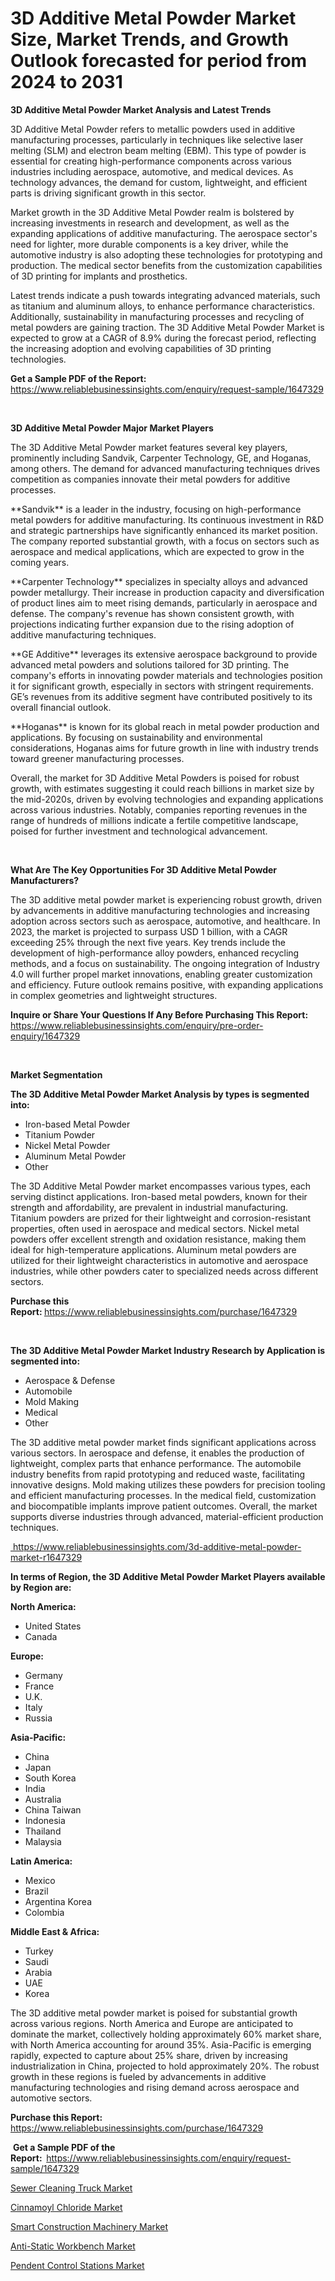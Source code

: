 <p><h1>3D Additive Metal Powder Market Size, Market Trends, and Growth Outlook forecasted for period from 2024 to 2031</h1></p><p><strong>3D Additive Metal Powder Market Analysis and Latest Trends</strong></p>
<p><p>3D Additive Metal Powder refers to metallic powders used in additive manufacturing processes, particularly in techniques like selective laser melting (SLM) and electron beam melting (EBM). This type of powder is essential for creating high-performance components across various industries including aerospace, automotive, and medical devices. As technology advances, the demand for custom, lightweight, and efficient parts is driving significant growth in this sector.</p><p>Market growth in the 3D Additive Metal Powder realm is bolstered by increasing investments in research and development, as well as the expanding applications of additive manufacturing. The aerospace sector's need for lighter, more durable components is a key driver, while the automotive industry is also adopting these technologies for prototyping and production. The medical sector benefits from the customization capabilities of 3D printing for implants and prosthetics.</p><p>Latest trends indicate a push towards integrating advanced materials, such as titanium and aluminum alloys, to enhance performance characteristics. Additionally, sustainability in manufacturing processes and recycling of metal powders are gaining traction. The 3D Additive Metal Powder Market is expected to grow at a CAGR of 8.9% during the forecast period, reflecting the increasing adoption and evolving capabilities of 3D printing technologies.</p></p>
<p><strong>Get a Sample PDF of the Report:&nbsp;</strong> <a href="https://www.reliablebusinessinsights.com/enquiry/request-sample/1647329?utm_campaign=1091&utm_medium=2&utm_source=Github&utm_content=ia&utm_term=27102024&utm_id=3d-additive-metal-powder">https://www.reliablebusinessinsights.com/enquiry/request-sample/1647329</a></p>
<p>&nbsp;</p>
<p><strong>3D Additive Metal Powder Major Market Players</strong></p>
<p><p>The 3D Additive Metal Powder market features several key players, prominently including Sandvik, Carpenter Technology, GE, and Hoganas, among others. The demand for advanced manufacturing techniques drives competition as companies innovate their metal powders for additive processes.</p><p>**Sandvik** is a leader in the industry, focusing on high-performance metal powders for additive manufacturing. Its continuous investment in R&D and strategic partnerships have significantly enhanced its market position. The company reported substantial growth, with a focus on sectors such as aerospace and medical applications, which are expected to grow in the coming years.</p><p>**Carpenter Technology** specializes in specialty alloys and advanced powder metallurgy. Their increase in production capacity and diversification of product lines aim to meet rising demands, particularly in aerospace and defense. The company's revenue has shown consistent growth, with projections indicating further expansion due to the rising adoption of additive manufacturing techniques.</p><p>**GE Additive** leverages its extensive aerospace background to provide advanced metal powders and solutions tailored for 3D printing. The company's efforts in innovating powder materials and technologies position it for significant growth, especially in sectors with stringent requirements. GE’s revenues from its additive segment have contributed positively to its overall financial outlook.</p><p>**Hoganas** is known for its global reach in metal powder production and applications. By focusing on sustainability and environmental considerations, Hoganas aims for future growth in line with industry trends toward greener manufacturing processes.</p><p>Overall, the market for 3D Additive Metal Powders is poised for robust growth, with estimates suggesting it could reach billions in market size by the mid-2020s, driven by evolving technologies and expanding applications across various industries. Notably, companies reporting revenues in the range of hundreds of millions indicate a fertile competitive landscape, poised for further investment and technological advancement.</p></p>
<p>&nbsp;</p>
<p><strong>What Are The Key Opportunities For 3D Additive Metal Powder Manufacturers?</strong></p>
<p><p>The 3D additive metal powder market is experiencing robust growth, driven by advancements in additive manufacturing technologies and increasing adoption across sectors such as aerospace, automotive, and healthcare. In 2023, the market is projected to surpass USD 1 billion, with a CAGR exceeding 25% through the next five years. Key trends include the development of high-performance alloy powders, enhanced recycling methods, and a focus on sustainability. The ongoing integration of Industry 4.0 will further propel market innovations, enabling greater customization and efficiency. Future outlook remains positive, with expanding applications in complex geometries and lightweight structures.</p></p>
<p><strong>Inquire or Share Your Questions If Any Before Purchasing This Report:</strong> <a href="https://www.reliablebusinessinsights.com/enquiry/pre-order-enquiry/1647329?utm_campaign=1091&utm_medium=2&utm_source=Github&utm_content=ia&utm_term=27102024&utm_id=3d-additive-metal-powder">https://www.reliablebusinessinsights.com/enquiry/pre-order-enquiry/1647329</a></p>
<p>&nbsp;</p>
<p><strong>Market Segmentation</strong></p>
<p><strong>The 3D Additive Metal Powder Market Analysis by types is segmented into:</strong></p>
<p><ul><li>Iron-based Metal Powder</li><li>Titanium Powder</li><li>Nickel Metal Powder</li><li>Aluminum Metal Powder</li><li>Other</li></ul></p>
<p><p>The 3D Additive Metal Powder market encompasses various types, each serving distinct applications. Iron-based metal powders, known for their strength and affordability, are prevalent in industrial manufacturing. Titanium powders are prized for their lightweight and corrosion-resistant properties, often used in aerospace and medical sectors. Nickel metal powders offer excellent strength and oxidation resistance, making them ideal for high-temperature applications. Aluminum metal powders are utilized for their lightweight characteristics in automotive and aerospace industries, while other powders cater to specialized needs across different sectors.</p></p>
<p><strong>Purchase this Report:&nbsp;</strong><a href="https://www.reliablebusinessinsights.com/purchase/1647329?utm_campaign=1091&utm_medium=2&utm_source=Github&utm_content=ia&utm_term=27102024&utm_id=3d-additive-metal-powder">https://www.reliablebusinessinsights.com/purchase/1647329</a></p>
<p>&nbsp;</p>
<p><strong>The 3D Additive Metal Powder Market Industry Research by Application is segmented into:</strong></p>
<p><ul><li>Aerospace & Defense</li><li>Automobile</li><li>Mold Making</li><li>Medical</li><li>Other</li></ul></p>
<p><p>The 3D additive metal powder market finds significant applications across various sectors. In aerospace and defense, it enables the production of lightweight, complex parts that enhance performance. The automobile industry benefits from rapid prototyping and reduced waste, facilitating innovative designs. Mold making utilizes these powders for precision tooling and efficient manufacturing processes. In the medical field, customization and biocompatible implants improve patient outcomes. Overall, the market supports diverse industries through advanced, material-efficient production techniques.</p></p>
<p><a href="https://www.reliablebusinessinsights.com/3d-additive-metal-powder-market-r1647329?utm_campaign=1091&utm_medium=2&utm_source=Github&utm_content=ia&utm_term=27102024&utm_id=3d-additive-metal-powder">&nbsp;https://www.reliablebusinessinsights.com/3d-additive-metal-powder-market-r1647329</a></p>
<p><strong>In terms of Region, the 3D Additive Metal Powder Market Players available by Region are:</strong></p>
<p>
    <p> <strong> North America: </strong>
        <ul>
            <li>United States</li>
            <li>Canada</li>
        </ul>
        </p> 
    <p> <strong> Europe: </strong>
        <ul>
            <li>Germany</li>
            <li>France</li>
            <li>U.K.</li>
            <li>Italy</li>
            <li>Russia</li>
        </ul>
        </p> 
    <p> <strong> Asia-Pacific: </strong>
        <ul>
            <li>China</li>
            <li>Japan</li>
            <li>South Korea</li>
            <li>India</li>
            <li>Australia</li>
            <li>China Taiwan</li>
            <li>Indonesia</li>
            <li>Thailand</li>
            <li>Malaysia</li>
        </ul>
        </p> 
    <p> <strong> Latin America: </strong>
        <ul>
            <li>Mexico</li>
            <li>Brazil</li>
            <li>Argentina Korea</li>
            <li>Colombia</li>
        </ul>
        </p> 
    <p> <strong> Middle East & Africa: </strong>
        <ul>
            <li>Turkey</li>
            <li>Saudi</li>
            <li>Arabia</li>
            <li>UAE</li>
            <li>Korea</li>
        </ul>
    </p>
    </p>
<p><p>The 3D additive metal powder market is poised for substantial growth across various regions. North America and Europe are anticipated to dominate the market, collectively holding approximately 60% market share, with North America accounting for around 35%. Asia-Pacific is emerging rapidly, expected to capture about 25% share, driven by increasing industrialization in China, projected to hold approximately 20%. The robust growth in these regions is fueled by advancements in additive manufacturing technologies and rising demand across aerospace and automotive sectors.</p></p>
<p><strong>Purchase this Report: </strong><a href="https://www.reliablebusinessinsights.com/purchase/1647329?utm_campaign=1091&utm_medium=2&utm_source=Github&utm_content=ia&utm_term=27102024&utm_id=3d-additive-metal-powder">https://www.reliablebusinessinsights.com/purchase/1647329</a></p>
<p>&nbsp;<strong>Get a Sample PDF of the Report:&nbsp;&nbsp;</strong><a href="https://www.reliablebusinessinsights.com/enquiry/request-sample/1647329?utm_campaign=1091&utm_medium=2&utm_source=Github&utm_content=ia&utm_term=27102024&utm_id=3d-additive-metal-powder">https://www.reliablebusinessinsights.com/enquiry/request-sample/1647329</a></p>
<p><strong></strong></p>
<p><p><a href="https://www.linkedin.com/pulse/key-drivers-sewer-cleaning-truck-market-trends-future-outlook-kcykf?utm_campaign=1091&utm_medium=2&utm_source=Github&utm_content=ia&utm_term=27102024&utm_id=3d-additive-metal-powder">Sewer Cleaning Truck Market</a></p><p><a href="https://medium.com/@mattyh9leabow/cinnamoyl-chloride-market-essentials-key-market-players-demand-drivers-and-roi-potential-e0aa00fefff3?utm_campaign=1091&utm_medium=2&utm_source=Github&utm_content=ia&utm_term=27102024&utm_id=3d-additive-metal-powder">Cinnamoyl Chloride Market</a></p><p><a href="https://github.com/burdgexaraeqn/Market-Research-Report-List-1/blob/main/smart-construction-machinery-market.md?utm_campaign=1091&utm_medium=2&utm_source=Github&utm_content=ia&utm_term=27102024&utm_id=3d-additive-metal-powder">Smart Construction Machinery Market</a></p><p><a href="https://github.com/whitbyuhringenn/Market-Research-Report-List-1/blob/main/anti-static-workbench-market.md?utm_campaign=1091&utm_medium=2&utm_source=Github&utm_content=ia&utm_term=27102024&utm_id=3d-additive-metal-powder">Anti-Static Workbench Market</a></p><p><a href="https://issuu.com/reportprime-2/docs/pendent-control-stations-market-siz_84b79e4fe6b68c?utm_campaign=1091&utm_medium=2&utm_source=Github&utm_content=ia&utm_term=27102024&utm_id=3d-additive-metal-powder">Pendent Control Stations Market</a></p></p>